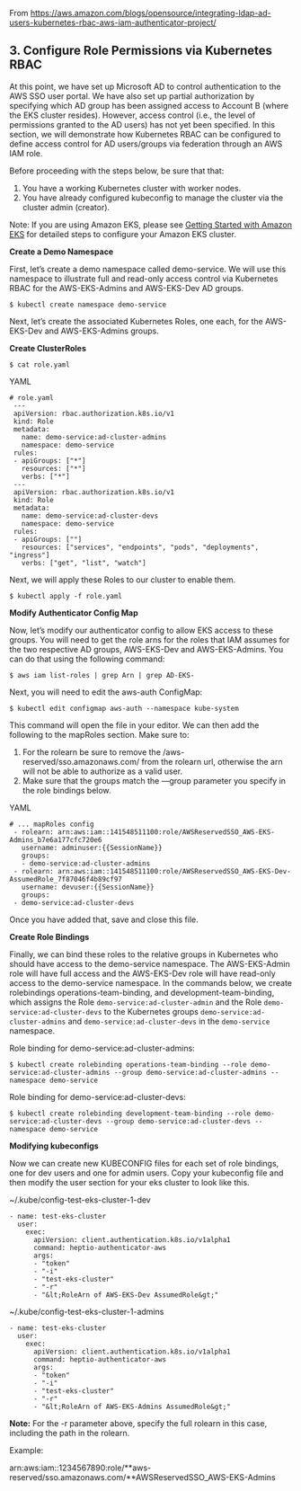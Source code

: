 From https://aws.amazon.com/blogs/opensource/integrating-ldap-ad-users-kubernetes-rbac-aws-iam-authenticator-project/

**3\. Configure Role Permissions via Kubernetes RBAC**
------------------------------------------------------

At this point, we have set up Microsoft AD to control authentication to the AWS SSO user portal. We have also set up partial authorization by specifying which AD group has been assigned access to Account B (where the EKS cluster resides). However, access control (i.e., the level of permissions granted to the AD users) has not yet been specified. In this section, we will demonstrate how Kubernetes RBAC can be configured to define access control for AD users/groups via federation through an AWS IAM role.

Before proceeding with the steps below, be sure that that:

1.  You have a working Kubernetes cluster with worker nodes.
2.  You have already configured kubeconfig to manage the cluster via the cluster admin (creator).

Note: If you are using Amazon EKS, please see [Getting Started with Amazon EKS](https://docs.aws.amazon.com/eks/latest/userguide/getting-started.html) for detailed steps to configure your Amazon EKS cluster.

**Create a Demo Namespace**

First, let’s create a demo namespace called demo-service. We will use this namespace to illustrate full and read-only access control via Kubernetes RBAC for the AWS-EKS-Admins and AWS-EKS-Dev AD groups.

```
$ kubectl create namespace demo-service
```

Next, let’s create the associated Kubernetes Roles, one each, for the AWS-EKS-Dev and AWS-EKS-Admins groups.

**Create ClusterRoles**

```
$ cat role.yaml
```

YAML

    # role.yaml
     ---
     apiVersion: rbac.authorization.k8s.io/v1
     kind: Role
     metadata:
       name: demo-service:ad-cluster-admins
       namespace: demo-service
     rules:
     - apiGroups: ["*"]
       resources: ["*"]
       verbs: ["*"]
     ---
     apiVersion: rbac.authorization.k8s.io/v1
     kind: Role
     metadata:
       name: demo-service:ad-cluster-devs
       namespace: demo-service
     rules:
     - apiGroups: [""]
       resources: ["services", "endpoints", "pods", "deployments", "ingress"]
       verbs: ["get", "list", "watch"]

Next, we will apply these Roles to our cluster to enable them.

```
$ kubectl apply -f role.yaml
```

**Modify Authenticator Config Map**

Now, let’s modify our authenticator config to allow EKS access to these groups. You will need to get the role arns for the roles that IAM assumes for the two respective AD groups, AWS-EKS-Dev and AWS-EKS-Admins. You can do that using the following command:

```
$ aws iam list-roles | grep Arn | grep AD-EKS-
```

Next, you will need to edit the aws-auth ConfigMap:

```
$ kubectl edit configmap aws-auth --namespace kube-system
```

This command will open the file in your editor. We can then add the following to the mapRoles section. Make sure to:

1.  For the rolearn be sure to remove the /aws-reserved/sso.amazonaws.com/ from the rolearn url, otherwise the arn will not be able to authorize as a valid user.
2.  Make sure that the groups match the —group parameter you specify in the role bindings below.

YAML

    # ... mapRoles config
     - rolearn: arn:aws:iam::141548511100:role/AWSReservedSSO_AWS-EKS-Admins_b7e6a177cfc720e6
       username: adminuser:{{SessionName}}
       groups:
       - demo-service:ad-cluster-admins
     - rolearn: arn:aws:iam::141548511100:role/AWSReservedSSO_AWS-EKS-Dev-AssumedRole_7f87046f4b89cf97
       username: devuser:{{SessionName}}
       groups:
     - demo-service:ad-cluster-devs

Once you have added that, save and close this file.

**Create Role Bindings**

Finally, we can bind these roles to the relative groups in Kubernetes who should have access to the demo-service namespace. The AWS-EKS-Admin role will have full access and the AWS-EKS-Dev role will have read-only access to the demo-service namespace. In the commands below, we create rolebindings operations-team-binding, and development-team-binding, which assigns the Role `demo-service:ad-cluster-admin` and the Role `demo-service:ad-cluster-devs` to the Kubernetes groups `demo-service:ad-cluster-admins` and `demo-service:ad-cluster-devs` in the `demo-service` namespace.

Role binding for demo-service:ad-cluster-admins:

```
$ kubectl create rolebinding operations-team-binding --role demo-service:ad-cluster-admins --group demo-service:ad-cluster-admins --namespace demo-service
```

Role binding for demo-service:ad-cluster-devs:

```
$ kubectl create rolebinding development-team-binding --role demo-service:ad-cluster-devs --group demo-service:ad-cluster-devs --namespace demo-service
```

**Modifying kubeconfigs**

Now we can create new KUBECONFIG files for each set of role bindings, one for dev users and one for admin users. Copy your kubeconfig file and then modify the user section for your eks cluster to look like this.

~/.kube/config-test-eks-cluster-1-dev

```
- name: test-eks-cluster
  user:
    exec:
      apiVersion: client.authentication.k8s.io/v1alpha1
      command: heptio-authenticator-aws
      args:
      - "token"
      - "-i"
      - "test-eks-cluster"
      - "-r"
      - "&lt;RoleArn of AWS-EKS-Dev AssumedRole&gt;"
```      

~/.kube/config-test-eks-cluster-1-admins

```
- name: test-eks-cluster
  user:
    exec:
      apiVersion: client.authentication.k8s.io/v1alpha1
      command: heptio-authenticator-aws
      args:
      - "token"
      - "-i"
      - "test-eks-cluster"
      - "-r"
      - "&lt;RoleArn of AWS-EKS-Admins AssumedRole&gt;"
```

**Note:** For the -r parameter above, specify the full rolearn in this case, including the path in the rolearn.

Example:

arn:aws:iam::1234567890:role/**aws-reserved/sso.amazonaws.com/**AWSReservedSSO_AWS-EKS-Admins
